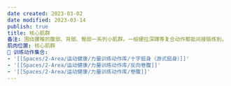 ```yaml
---
date created: 2023-03-02
date modified: 2023-03-14
publish: true
title: 核心肌群
备注: 围绕腰椎的腹部、背部、臀部一系列小肌群。一般硬拉深蹲等复合动作都能间接锻炼到。
肌肉位置: 核心肌群
🏃 训练动作集合:
- '[[Spaces/2-Area/运动健康/力量训练动作库/十字挺身（游式挺身）]]'
- '[[Spaces/2-Area/运动健康/力量训练动作库/反向卷腹]]'
- '[[Spaces/2-Area/运动健康/力量训练动作库/卷腹]]'
---
```


